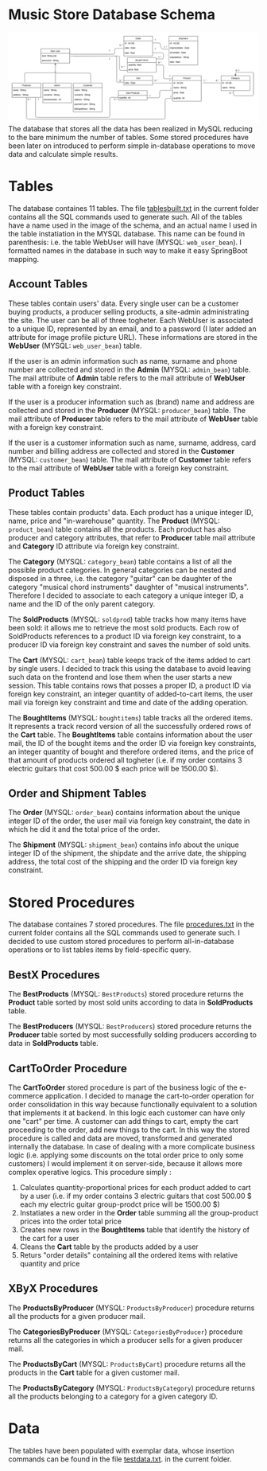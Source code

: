 # Music Store Database Schema
![...loading...](https://github.com/iambrunoromano/MusicStore/blob/main/MusicStore/db/MusicStoreUML.png?raw=true)
The database that stores all the data has been realized in MySQL reducing to the bare minimum the number of tables. Some stored procedures have been later on introduced to perform simple in-database operations to move data and calculate simple results. 

# Tables
The database containes 11 tables. The file [tablesbuilt.txt](https://github.com/iambrunoromano/MusicStore/blob/main/MusicStore/db/tablesbuilt.txt "tablesbuilt") in the current folder contains all the SQL commands used to generate such. All of the tables have a name used in the image of the schema, and an actual name I used in the table instatiation in the MYSQL database. This name can be found in parenthesis: i.e. the table WebUser will have (MYSQL: `web_user_bean`). I formatted names in the database in such way to make it easy SpringBoot mapping. 

## Account Tables

These tables contain users' data. Every single user can be a customer buying products, a producer selling products, a site-admin administrating the site. The user can be all of three togheter. Each WebUser is associated to a unique ID, represented by an email, and to a password (I later added an attribute for image profile picture URL). These informations are stored in the **WebUser** (MYSQL: `web_user_bean`) table. 

If the user is an admin information such as name, surname and phone number are collected and stored in the **Admin** (MYSQL: `admin_bean`) table. The mail attribute of **Admin** table refers to the mail attribute of **WebUser** table with a foreign key constraint.

If the user is a producer information such as (brand) name and address are collected and stored in the **Producer** (MYSQL: `producer_bean`) table. The mail attribute of **Producer** table refers to the mail attribute of **WebUser** table with a foreign key constraint.

If the user is a customer information such as name, surname, address, card number and billing address are collected and stored in the **Customer** (MYSQL: `customer_bean`) table. The mail attribute of **Customer** table refers to the mail attribute of **WebUser** table with a foreign key constraint.

## Product Tables

These tables contain products' data. Each product has a unique integer ID, name, price and "in-warehouse" quantity. The **Product** (MYSQL: `product_bean`) table contains all the products. Each product has also producer and category attributes, that refer to **Producer** table mail attribute and **Category** ID attribute via foreign key constraint. 

The **Category** (MYSQL: `category_bean`) table contains a list of all the possible product categories. In general categories can be nested and disposed in a three, i.e. the category "guitar" can be daughter of the category "musical chord instruments" daughter of "musical instruments". Therefore I decided to associate to each category a unique integer ID, a name and the ID of the only parent category. 

The **SoldProducts** (MYSQL: `soldprod`) table tracks how many items have been sold: it allows me to retrieve the most sold products. Each row of SoldProducts references to a product ID via foreign key constraint, to a producer ID via foreign key constraint and saves the number of sold units. 

The **Cart** (MYSQL: `cart_bean`) table keeps track of the items added to cart by single users. I decided to track this using the database to avoid leaving such data on the frontend and lose them when the user starts a new session. This table contains rows that posses a proper ID, a product ID via foreign key constraint, an integer quantity of added-to-cart items, the user mail via foreign key constraint and time and date of the adding operation. 

The **BoughtItems** (MYSQL: `boughtitems`) table tracks all the ordered items. It represents a track record version of all the successfully ordered rows of the **Cart** table. The **BoughtItems** table contains information about the user mail, the ID of the bought items and the order ID via foreign key constraints, an integer quantity of bought and therefore ordered items, and the price of that amount of products ordered all togheter (i.e. if my order contains 3 electric guitars that cost 500.00 $ each price will be 1500.00 $).

## Order and Shipment Tables

The **Order** (MYSQL: `order_bean`) contains information about the unique integer ID of the order, the user mail via foreign key constraint, the date in which he did it and the total price of the order. 

The **Shipment** (MYSQL: `shipment_bean`) contains info about the unique integer ID of the shipment, the shipdate and the arrive date, the shipping address, the total cost of the shipping and the order ID via foreign key constraint. 

# Stored Procedures

The database containes 7 stored procedures. The file [procedures.txt](https://github.com/iambrunoromano/MusicStore/blob/main/MusicStore/db/procedures.txt "procedures") in the current folder contains all the SQL commands used to generate such. I decided to use custom stored procedures to perform all-in-database operations or to list tables items by field-specific query.

## BestX Procedures

The **BestProducts** (MYSQL: `BestProducts`) stored procedure returns the **Product** table sorted by most sold units according to data in **SoldProducts** table. 

The **BestProducers** (MYSQL: `BestProducers`) stored procedure returns the **Producer** table sorted by most successfully solding producers according to data in **SoldProducts** table. 

## CartToOrder Procedure

The **CartToOrder** stored procedure is part of the business logic of the e-commerce application. I decided to manage the cart-to-order operation for order consolidation in this way because functionally equivalent to a solution that implements it at backend. In this logic each customer can have only one "cart" per time. A customer can add things to cart, empty the cart proceeding to the order, add new things to the cart. In this way the stored procedure is called and data are moved, transformed and generated internally the database. In case of dealing with a more complicate business logic (i.e. applying some discounts on the total order price to only some customers) I would implement it on server-side, because it allows more complex operative logics. This procedure simply :
1. Calculates quantity-proportional prices for each product added to cart by a user (i.e. if my order contains 3 electric guitars that cost 500.00 $ each my electric guitar group-prodct price will be 1500.00 $)
2. Instatiates a new order in the **Order** table summing all the group-product prices into the order total price
3. Creates new rows in the **BoughtItems** table that identify the history of the cart for a user
4. Cleans the **Cart** table by the products added by a user
5. Returs "order details" containing all the ordered items with relative quantity and price 

## XByX Procedures

The **ProductsByProducer** (MYSQL: `ProductsByProducer`) procedure returns all the products for a given producer mail.  

The **CategoriesByProducer** (MYSQL: `CategoriesByProducer`) procedure returns all the categories in which a producer sells for a given producer mail.

The **ProductsByCart** (MYSQL: `ProductsByCart`) procedure returns all the products in the **Cart** table for a given customer mail.

The **ProductsByCategory** (MYSQL: `ProductsByCategory`) procedure returns all the products belonging to a category for a given category ID.

# Data

The tables have been populated with exemplar data, whose insertion commands can be found in the file [testdata.txt](https://github.com/iambrunoromano/MusicStore/blob/main/MusicStore/db/testdata.txt "testdata").  in the current folder.
